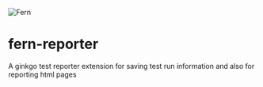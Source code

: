 ![Fern](https://github.com/guidewire/fert-reporter/raw/main/docs/images/logo-no-background.png)

# fern-reporter
A ginkgo test reporter extension for saving test run information and also for reporting html pages
